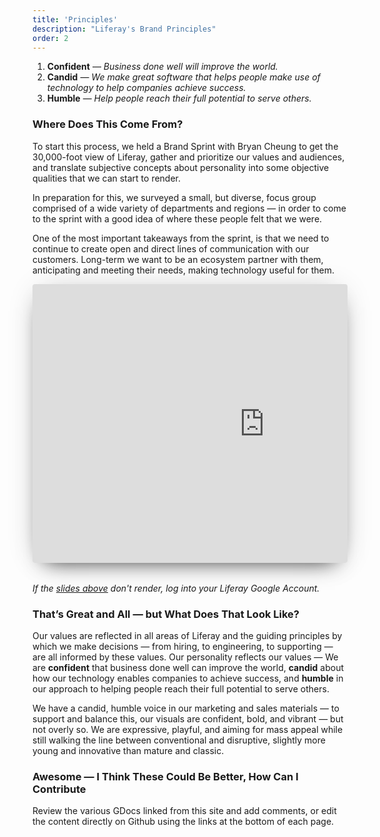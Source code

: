 ```yaml
---
title: 'Principles'
description: "Liferay's Brand Principles"
order: 2
---
```


1.  **Confident** &mdash; _Business done well will improve the world._
1.  **Candid** &mdash; _We make great software that helps people make use of technology to help companies achieve success._
1.  **Humble** &mdash; _Help people reach their full potential to serve others._

### Where Does This Come From?

To start this process, we held a Brand Sprint with Bryan Cheung to get the 30,000-foot view of Liferay, gather and prioritize our values and audiences, and translate subjective concepts about personality into some objective qualities that we can start to render.

In preparation for this, we surveyed a small, but diverse, focus group comprised of a wide variety of departments and regions &mdash; in order to come to the sprint with a good idea of where these people felt that we were.

One of the most important takeaways from the sprint, is that we need to continue to create open and direct lines of communication with our customers. Long-term we want to be an ecosystem partner with them, anticipating and meeting their needs, making technology useful for them.

<div style="height: 446px; margin-bottom: 2rem; overflow: hidden; margin-left: 0px; max-width: 816px; width: 100%; box-shadow: 0 0.2rem 3rem -1rem rgba(0, 0, 0, 0.3), 0 1rem 2rem -1.25rem rgba(0, 0, 0, 0.8); border-radius: 4px;">
    <iframe src="https://docs.google.com/a/liferay.com/presentation/d/e/2PACX-1vQFO-HEjBi2juBAEw6aqRutC1W9WOEnvfmrT606jRaEmxV2dfvX_s-CevAgK1T6Z422BPbdFszhJmtS/embed?start=false&loop=false&delayms=3000" frameborder="0"  width="742" height="447" allowfullscreen={true} mozallowfullscreen={true} webkitallowfullscreen={true}></iframe>
</div>

_If the [slides above](https://docs.google.com/presentation/d/1wG5cn9-guNCskiIlMM95JwqtgtZEzYIsi7gPNCZmqXo/edit?usp=sharing) don't render, log into your Liferay Google Account._

### That’s Great and All — but What Does That Look Like?

Our values are reflected in all areas of Liferay and the guiding principles by which we make decisions — from hiring, to engineering, to supporting — are all informed by these values. Our personality reflects our values — We are **confident** that business done well can improve the world, **candid** about how our technology enables companies to achieve success, and **humble** in our approach to helping people reach their full potential to serve others.

We have a candid, humble voice in our marketing and sales materials — to support and balance this, our visuals are confident, bold, and vibrant — but not overly so. We are expressive, playful, and aiming for mass appeal while still walking the line between conventional and disruptive, slightly more young and innovative than mature and classic.

### Awesome — I Think These Could Be Better, How Can I Contribute

Review the various GDocs linked from this site and add comments, or edit the content directly on Github using the links at the bottom of each page.
